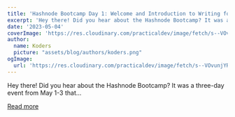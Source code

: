 ```yaml
---
title: 'Hashnode Bootcamp Day 1: Welcome and Introduction to Writing for Developers'
excerpt: 'Hey there! Did you hear about the Hashnode Bootcamp? It was a three-day event from May 1-3 that...'
date: '2023-05-04'
coverImage: 'https://res.cloudinary.com/practicaldev/image/fetch/s--VOvunjYR--/c_imagga_scale,f_auto,fl_progressive,h_420,q_auto,w_1000/https://dev-to-uploads.s3.amazonaws.com/uploads/articles/owwk00tgqo3vx21wmsm4.png'
author:
  name: Koders
  picture: "assets/blog/authors/koders.png"
ogImage:
  url: 'https://res.cloudinary.com/practicaldev/image/fetch/s--VOvunjYR--/c_imagga_scale,f_auto,fl_progressive,h_420,q_auto,w_1000/https://dev-to-uploads.s3.amazonaws.com/uploads/articles/owwk00tgqo3vx21wmsm4.png'
---
```


Hey there! Did you hear about the Hashnode Bootcamp? It was a three-day event from May 1-3 that...

[Read more](https://dev.to/imsampro/hashnode-bootcamp-day-1-welcome-and-introduction-to-writing-for-developers-1icp)
